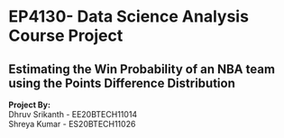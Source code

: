# EP4130- Data Science Analysis Course Project
## Estimating the Win Probability of an NBA team using the Points Difference Distribution
**Project By:** \
Dhruv Srikanth - EE20BTECH11014 \
Shreya Kumar - ES20BTECH11026

